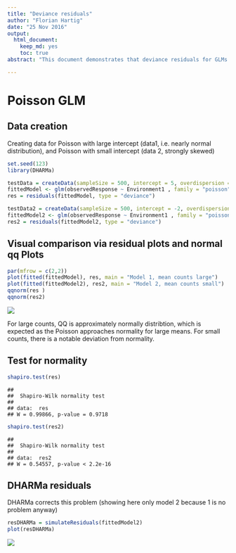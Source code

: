 ```yaml
---
title: "Deviance residuals"
author: "Florian Hartig"
date: "25 Nov 2016"
output: 
  html_document: 
    keep_md: yes
    toc: true
abstract: "This document demonstrates that deviance residuals for GLMs are not normal, symmetric or homoscedastic, unless the distribution (in this case Poisson) is itself in a range that is approximately normal."

---
```


# Poisson GLM

## Data creation


Creating data for Poisson with large intercept (data1, i.e. nearly normal distribution), and Poisson with small intercept (data 2, strongly skewed)



```r
set.seed(123)
library(DHARMa)

testData = createData(sampleSize = 500, intercept = 5, overdispersion = 0, family = poisson(), randomEffectVariance = 0)
fittedModel <- glm(observedResponse ~ Environment1 , family = "poisson", data = testData)
res = residuals(fittedModel, type = "deviance")

testData2 = createData(sampleSize = 500, intercept = -2, overdispersion = 0, family = poisson(), randomEffectVariance = 0)
fittedModel2 <- glm(observedResponse ~ Environment1 , family = "poisson", data = testData2)
res2 = residuals(fittedModel2, type = "deviance")
```


## Visual comparison via residual plots and normal qq Plots


```r
par(mfrow = c(2,2))
plot(fitted(fittedModel), res, main = "Model 1, mean counts large")
plot(fitted(fittedModel2), res2, main = "Model 2, mean counts small")
qqnorm(res )
qqnorm(res2)
```

![](DevianceResiduals_files/figure-html/unnamed-chunk-2-1.png)<!-- -->

For large counts, QQ is approximately normally distribtion, which is expected as the Poisson approaches normality for large means. For small counts, there is a notable deviation from normality. 


## Test for normality


```r
shapiro.test(res)
```

```
## 
## 	Shapiro-Wilk normality test
## 
## data:  res
## W = 0.99866, p-value = 0.9718
```

```r
shapiro.test(res2)
```

```
## 
## 	Shapiro-Wilk normality test
## 
## data:  res2
## W = 0.54557, p-value < 2.2e-16
```


## DHARMa residuals


DHARMa corrects this problem (showing here only model 2 because 1 is no problem anyway)



```r
resDHARMa = simulateResiduals(fittedModel2)
plot(resDHARMa)
```

![](DevianceResiduals_files/figure-html/unnamed-chunk-4-1.png)<!-- -->

